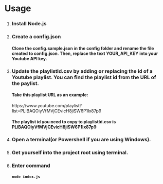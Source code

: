 <h1>Usage</h1>
<ol>
  <li><h3>Install Node.js</h3></li>
  <li>
    <p><h3>Create a config.json</h3></p>
    <p><h4>Clone the config.sample.json in the config folder and rename the file created to config.json. Then, replace the text YOUR_API_KEY into your Youtube API key.</h4></p>
  </li>
  <li>
    <p><h3>Update the playlistId.csv by adding or replacing the id of a Youtube playlist. You can find the playlist id from the URL of the paylist.</h3></p>
    <p><h4>Take this playlist URL as an example:</h4></p>
    <p>https://www.youtube.com/playlist?list=PLiBAQOiyVfMVjCEvicH8jiSW6P1Ix87p9</p>
    <p><h4>The playlist id you need to copy to playlistId.csv is PLiBAQOiyVfMVjCEvicH8jiSW6P1Ix87p9</h4></p>
  </li>
  <li><h3>Open a terminal(or Powershell if you are using Windows).</h3></li>
  <li><h3>Get yourself into the project root using terminal.</h3></li>
  <li>
    <p><h3>Enter command</h3></p>
    <p><h4><code>node index.js</code></h4></p>
  </li>
</ol>
